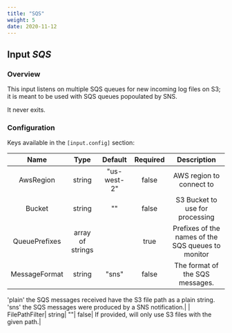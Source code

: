 ```yaml
---
title: "SQS"
weight: 5
date: 2020-11-12
---
```

## Input *SQS*

### Overview
This input listens on multiple SQS queues for new incoming log files
on S3; it is meant to be used with SQS queues popoulated by SNS.

It never exits.



### Configuration

Keys available in the `[input.config]` section:

|Name|Type|Default|Required|Description|
|:--:|:--:|:-----:|:------:|:---------:|
| AwsRegion| string| "us-west-2"| false| AWS region to connect to|
| Bucket| string| ""| false| S3 Bucket to use for processing|
| QueuePrefixes| array of strings| | true| Prefixes of the names of the SQS queues to monitor|
| MessageFormat| string| "sns"| false| The format of the SQS messages.
'plain' the SQS messages received have the S3 file path as a plain string.
'sns' the SQS messages were produced by a SNS notification.|
| FilePathFilter| string| ""| false| If provided, will only use S3 files with the given path.|

